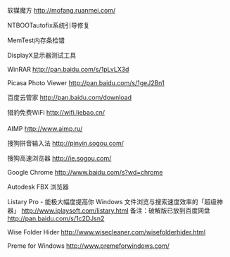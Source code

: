 软媒魔方
http://mofang.ruanmei.com/

NTBOOTautofix系统引导修复

MemTest内存条检错

DisplayX显示器测试工具

WinRAR
http://pan.baidu.com/s/1pLvLX3d

Picasa Photo Viewer
http://pan.baidu.com/s/1geJ2Bn1

百度云管家
http://pan.baidu.com/download

猎豹免费WiFi
http://wifi.liebao.cn/

AIMP
http://www.aimp.ru/

搜狗拼音输入法
http://pinyin.sogou.com/

搜狗高速浏览器
http://ie.sogou.com/

Google Chrome
http://www.baidu.com/s?wd=chrome

Autodesk FBX 浏览器

Listary Pro - 能极大幅度提高你 Windows 文件浏览与搜索速度效率的「超级神器」
http://www.iplaysoft.com/listary.html
备注：破解版已放到百度网盘
http://pan.baidu.com/s/1c2DJsn2

Wise Folder Hider
http://www.wisecleaner.com/wisefolderhider.html

Preme for Windows
http://www.premeforwindows.com/



